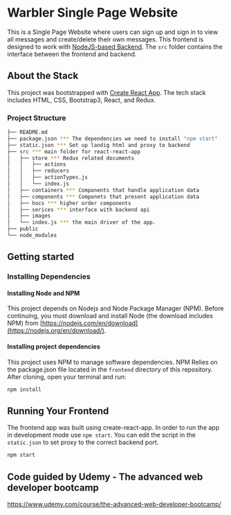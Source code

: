 # Warbler Single Page Website

This is a Single Page Website where users can sign up and sign in to view all messages and create/delete their own messages. This frontend is designed to work with [NodeJS-based Backend](https://github.com/yiping-lai/warbler-server). The ```src``` folder contains the interface between the frontend and backend. 

## About the Stack

This project was bootstrapped with [Create React App](https://github.com/facebook/create-react-app). The tech stack includes HTML, CSS, Bootstrap3, React, and Redux.

### Project Structure

  ```sh
  ├── README.md
  ├── package.json *** The dependencies we need to install "npm start"
  ├── static.json *** Set up landig html and proxy to backend 
  ├── src *** main folder for react-react-app
  │   ├── store *** Redux related documents
  │   │   ├── actions
  │   │   ├── reducers
  │   │   ├── actionTypes.js
  │   │   └── index.js
  │   ├── containers *** Components that handle application data
  │   ├── components *** Componets that present application data
  │   ├── hocs *** higher order components 
  │   ├── serices *** interface with backend api
  │   ├── images
  │   └── index.js *** the main driver of the app. 
  ├── public
  └── node_modules
  ```

## Getting started

### Installing Dependencies

#### Installing Node and NPM

This project depends on Nodejs and Node Package Manager (NPM). Before continuing, you must download and install Node (the download includes NPM) from [https://nodejs.com/en/download](https://nodejs.org/en/download/).

#### Installing project dependencies

This project uses NPM to manage software dependencies. NPM Relies on the package.json file located in the `frontend` directory of this repository. After cloning, open your terminal and run:

```bash
npm install
```

## Running Your Frontend 

The frontend app was built using create-react-app. In order to run the app in development mode use ```npm start```. You can edit the script in the ```static.json``` to set proxy to the correct backend port. 

```bash
npm start
```

## Code guided by Udemy - The advanced web developer bootcamp
https://www.udemy.com/course/the-advanced-web-developer-bootcamp/
